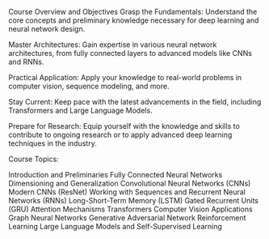 Course Overview and Objectives
Grasp the Fundamentals: Understand the core concepts and preliminary knowledge necessary for deep learning and neural network design.

Master Architectures: Gain expertise in various neural network architectures, from fully connected layers to advanced models like CNNs and RNNs.

Practical Application: Apply your knowledge to real-world problems in computer vision, sequence modeling, and more.

Stay Current: Keep pace with the latest advancements in the field, including Transformers and Large Language Models.

Prepare for Research: Equip yourself with the knowledge and skills to contribute to ongoing research or to apply advanced deep learning techniques in the industry.

 

Course Topics: 

Introduction and Preliminaries
Fully Connected Neural Networks
Dimensioning and Generalization
Convolutional Neural Networks (CNNs)
Modern CNNs (ResNet)
Working with Sequences and Recurrent Neural Networks (RNNs)
Long-Short-Term Memory (LSTM)
Gated Recurrent Units (GRU)
Attention Mechanisms
Transformers
Computer Vision Applications
Graph Neural Networks
Generative Adversarial Network
Reinforcement Learning
Large Language Models and Self-Supervised Learning
